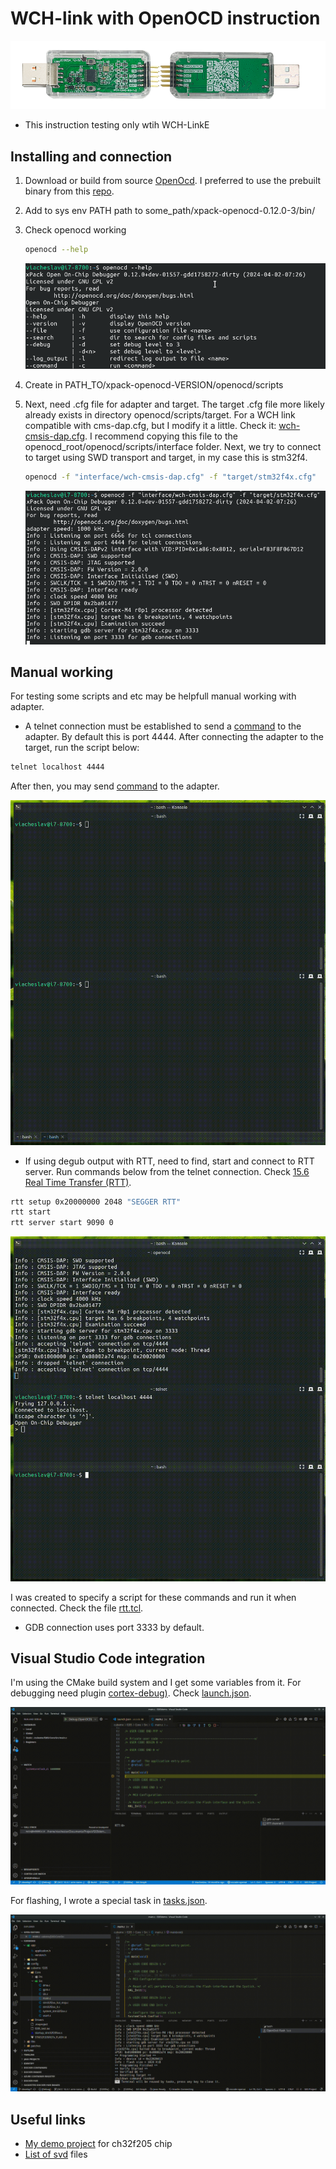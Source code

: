 # WCH-link with OpenOCD instruction

![img](/docs/Screenshot_20240510_150229.png)

* This instruction testing only wtih WCH-LinkE

## Installing and connection

1. Download or build from source [OpenOcd](https://github.com/openocd-org/openocd).
I preferred to use the prebuilt binary from this [repo](https://github.com/xpack-dev-tools/openocd-xpack).

1. Add to sys env PATH path to some_path/xpack-openocd-0.12.0-3/bin/

1. Check openocd working

    ```bash
    openocd --help
    ```

    ![result](/docs/Screenshot_20240510_151836.png)

1. Create in PATH_TO/xpack-openocd-VERSION/openocd/scripts

1. Next, need .cfg file for adapter and target.
The target .cfg file more likely already exists in directory  openocd/scripts/target.
For a WCH link compatible with cms-dap.cfg, but I modify it a little. Check it: [wch-cmsis-dap.cfg](/interface/wch-cmsis-dap.cfg). I recommend copying this file to the openocd_root/openocd/scripts/interface folder.
Next, we try to connect to target using SWD transport and target, in my case this is stm32f4.

    ```bash
    openocd -f "interface/wch-cmsis-dap.cfg" -f "target/stm32f4x.cfg"
    ```

    ![connection_result](/docs/Screenshot_20240511_113043.png)

## Manual working

For testing some scripts and etc may be helpfull manual working with adapter.

* A telnet connection must be established to send a [command](https://openocd.org/doc/html/General-Commands.html) to the adapter. By default this is port 4444.
After connecting the adapter to the target, run the script below:

```bash
telnet localhost 4444
```

After then, you may send [command](https://openocd.org/doc/html/General-Commands.html) to the adapter.

![example](/docs/gif/Kooha-2024-05-11-11-47-20.gif)

* If using degub output with RTT, need to find, start and connect to RTT server.
Run commands below from the telnet connection. Check [15.6 Real Time Transfer (RTT)](https://openocd.org/doc/html/General-Commands.html).

```bash
rtt setup 0x20000000 2048 "SEGGER RTT"
rtt start
rtt server start 9090 0
```

![example](/docs/gif/Kooha-2024-05-11-11-54-19.gif)

I was created to specify a script for these commands and run it when connected.
Check the file [rtt.tcl](/debug/rtt.tcl).

* GDB connection uses port 3333 by default.

## Visual Studio Code integration

I'm using the CMake build system and I get some variables from it.
For debugging need plugin [cortex-debug)](https://github.com/Marus/cortex-debug).
Check [launch.json](/vscode/launch.json).

![example](/docs/gif/Kooha-2024-05-11-12-08-27.gif)

For flashing, I wrote a special task in [tasks.json](/vscode/tasks.json).

![example](/docs/gif/Kooha-2024-05-11-12-14-34.gif)

## Useful links

* [My demo project](https://github.com/Mcublog/ch32f205_gcc_demo) for ch32f205 chip
* [List of svd](https://github.com/ch32-rs/ch32-rs/tree/ce9d179930ba5b8a7ac53addcc2c3255a6034d0e/svd/vendor) files
